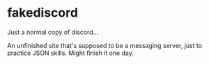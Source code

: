 # fakediscord
Just a normal copy of discord...

An unfinished site that's supposed to be a messaging server, just to practice JSON skills. Might finish it one day.
